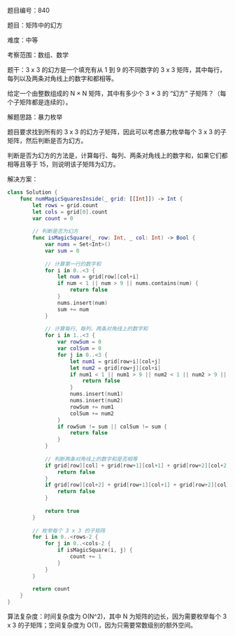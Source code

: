 题目编号：840

题目：矩阵中的幻方

难度：中等

考察范围：数组、数学

题干：3 x 3 的幻方是一个填充有从 1 到 9 的不同数字的 3 x 3 矩阵，其中每行，每列以及两条对角线上的数字和都相等。

给定一个由整数组成的 N × N 矩阵，其中有多少个 3 × 3 的 “幻方” 子矩阵？（每个子矩阵都是连续的）。

解题思路：暴力枚举

题目要求找到所有的 3 x 3 的幻方子矩阵，因此可以考虑暴力枚举每个 3 x 3 的子矩阵，然后判断是否为幻方。

判断是否为幻方的方法是，计算每行、每列、两条对角线上的数字和，如果它们都相等且等于 15，则说明该子矩阵为幻方。

解决方案：

```swift
class Solution {
    func numMagicSquaresInside(_ grid: [[Int]]) -> Int {
        let rows = grid.count
        let cols = grid[0].count
        var count = 0
        
        // 判断是否为幻方
        func isMagicSquare(_ row: Int, _ col: Int) -> Bool {
            var nums = Set<Int>()
            var sum = 0
            
            // 计算第一行的数字和
            for i in 0..<3 {
                let num = grid[row][col+i]
                if num < 1 || num > 9 || nums.contains(num) {
                    return false
                }
                nums.insert(num)
                sum += num
            }
            
            // 计算每行、每列、两条对角线上的数字和
            for i in 1..<3 {
                var rowSum = 0
                var colSum = 0
                for j in 0..<3 {
                    let num1 = grid[row+i][col+j]
                    let num2 = grid[row+j][col+i]
                    if num1 < 1 || num1 > 9 || num2 < 1 || num2 > 9 || nums.contains(num1) || nums.contains(num2) {
                        return false
                    }
                    nums.insert(num1)
                    nums.insert(num2)
                    rowSum += num1
                    colSum += num2
                }
                if rowSum != sum || colSum != sum {
                    return false
                }
            }
            
            // 判断两条对角线上的数字和是否相等
            if grid[row][col] + grid[row+1][col+1] + grid[row+2][col+2] != sum {
                return false
            }
            if grid[row][col+2] + grid[row+1][col+1] + grid[row+2][col] != sum {
                return false
            }
            
            return true
        }
        
        // 枚举每个 3 x 3 的子矩阵
        for i in 0..<rows-2 {
            for j in 0..<cols-2 {
                if isMagicSquare(i, j) {
                    count += 1
                }
            }
        }
        
        return count
    }
}
```

算法复杂度：时间复杂度为 O(N^2)，其中 N 为矩阵的边长，因为需要枚举每个 3 x 3 的子矩阵；空间复杂度为 O(1)，因为只需要常数级别的额外空间。
